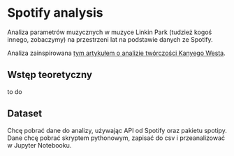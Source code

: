 # Spotify analysis
Analiza parametrów muzycznych w muzyce Linkin Park (tudzież kogoś innego, zobaczymy)
na przestrzeni lat na podstawie danych ze Spotify.

Analiza zainspirowana [tym artykułem o analizie twórczości Kanyego Westa](https://www.chadbixby.com/2018/08/30/spotify/).

## Wstęp teoretyczny
to do

## Dataset
Chcę pobrać dane do analizy, używając API od Spotify oraz pakietu spotipy. Dane chcę pobrać
skryptem pythonowym, zapisać do csv i przeanalizować w Jupyter Notebooku.
